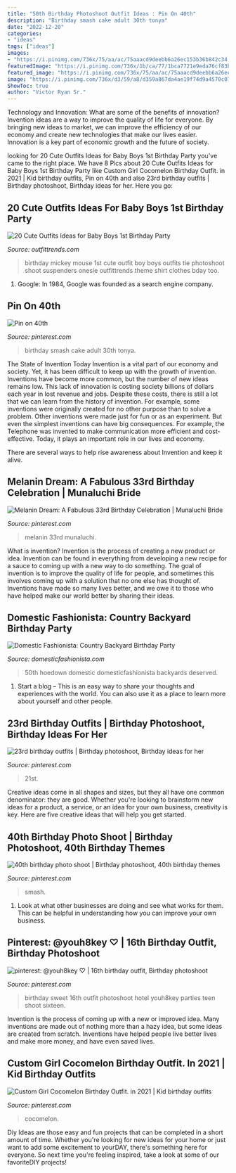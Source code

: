 ```yaml
---
title: "50th Birthday Photoshoot Outfit Ideas : Pin On 40th"
description: "Birthday smash cake adult 30th tonya"
date: "2022-12-20"
categories:
- "ideas"
tags: ["ideas"]
images:
- "https://i.pinimg.com/736x/75/aa/ac/75aaacd9deebb6a26ec153b36b842c34.jpg"
featuredImage: "https://i.pinimg.com/736x/1b/ca/77/1bca7721e9eda76cf83b8c267534fe0d.jpg"
featured_image: "https://i.pinimg.com/736x/75/aa/ac/75aaacd9deebb6a26ec153b36b842c34.jpg"
image: "https://i.pinimg.com/736x/d3/59/a8/d359a867da4ae19f74d9a4570c07538c.jpg"
ShowToc: true
author: "Victor Ryan Sr."
---
```



Technology and Innovation: What are some of the benefits of innovation?
Invention ideas are a way to improve the quality of life for everyone. By bringing new ideas to market, we can improve the efficiency of our economy and create new technologies that make our lives easier. Innovation is a key part of economic growth and the future of society.

	

		
looking for 20 Cute Outfits Ideas for Baby Boys 1st Birthday Party you've came to the right place. We have 8 Pics about 20 Cute Outfits Ideas for Baby Boys 1st Birthday Party like Custom Girl Cocomelon Birthday Outfit. in 2021 | Kid birthday outfits, Pin on 40th and also 23rd birthday outfits | Birthday photoshoot, Birthday ideas for her. Here you go:
		
    
## 20 Cute Outfits Ideas For Baby Boys 1st Birthday Party

<img loading=lazy src="https://www.outfittrends.com/wp-content/uploads/2015/05/4d305a29b50f02cc33f7af8a326a365a.jpg" onerror="this.onerror=null;this.src='https://tse1.mm.bing.net/th?id=OIP.NaDKj6VKS487HeDos6j8rQHaLH&amp;pid=15.1';" alt="20 Cute Outfits Ideas for Baby Boys 1st Birthday Party">

_Source: outfittrends.com_

>birthday mickey mouse 1st cute outfit boy boys outfits tie photoshoot shoot suspenders onesie outfittrends theme shirt clothes bday too. 

	

1. Google: In 1984, Google was founded as a search engine company.

    
## Pin On 40th

<img loading=lazy src="https://i.pinimg.com/736x/fe/cf/1d/fecf1defe7c5608c6bbd96c2f94c4626.jpg" onerror="this.onerror=null;this.src='https://tse1.mm.bing.net/th?id=OIP.A888o5LEkOJGHJN0-CgnYwHaLH&amp;pid=15.1';" alt="Pin on 40th">

_Source: pinterest.com_

>birthday smash cake adult 30th tonya. 

	

The State of Invention Today
Invention is a vital part of our economy and society. Yet, it has been difficult to keep up with the growth of invention. Inventions have become more common, but the number of new ideas remains low. This lack of innovation is costing society billions of dollars each year in lost revenue and jobs.
Despite these costs, there is still a lot that we can learn from the history of invention. For example, some inventions were originally created for no other purpose than to solve a problem. Other inventions were made just for fun or as an experiment. But even the simplest inventions can have big consequences. For example, the Telephone was invented to make communication more efficient and cost-effective. Today, it plays an important role in our lives and economy.

There are several ways to help rise awareness about Invention and keep it alive.

    
## Melanin Dream: A Fabulous 33rd Birthday Celebration | Munaluchi Bride

<img loading=lazy src="https://i.pinimg.com/736x/bf/55/66/bf5566b859e4e68826ec3ff117c55061.jpg" onerror="this.onerror=null;this.src='https://tse1.mm.bing.net/th?id=OIP.yscDWSIaJyj9teWe8VzIsAHaE8&amp;pid=15.1';" alt="Melanin Dream: A Fabulous 33rd Birthday Celebration | Munaluchi Bride">

_Source: pinterest.com_

>melanin 33rd munaluchi. 

	

What is invention?
Invention is the process of creating a new product or idea. Invention can be found in everything from developing a new recipe for a sauce to coming up with a new way to do something. The goal of invention is to improve the quality of life for people, and sometimes this involves coming up with a solution that no one else has thought of. Inventions have made so many lives better, and we owe it to those who have helped make our world better by sharing their ideas.

    
## Domestic Fashionista: Country Backyard Birthday Party

<img loading=lazy src="https://2.bp.blogspot.com/-az1vAIEr9tQ/Tl2Dx-TkHTI/AAAAAAAAI8I/PmGF5PrOJFY/s1600/country+bday-99.jpg" onerror="this.onerror=null;this.src='https://tse3.mm.bing.net/th?id=OIP.vqd8bva7xpD5jmphFOh6vQHaLE&amp;pid=15.1';" alt="Domestic Fashionista: Country Backyard Birthday Party">

_Source: domesticfashionista.com_

>50th hoedown domestic domesticfashionista backyards deserved. 

	

1. Start a blog – This is an easy way to share your thoughts and experiences with the world. You can also use it as a place to learn more about yourself and other people.

    
## 23rd Birthday Outfits | Birthday Photoshoot, Birthday Ideas For Her

<img loading=lazy src="https://i.pinimg.com/736x/75/aa/ac/75aaacd9deebb6a26ec153b36b842c34.jpg" onerror="this.onerror=null;this.src='https://tse4.mm.bing.net/th?id=OIP.QGb4_f_JYFNcT4Gwmr_xugHaIp&amp;pid=15.1';" alt="23rd birthday outfits | Birthday photoshoot, Birthday ideas for her">

_Source: pinterest.com_

>21st. 

	

Creative ideas come in all shapes and sizes, but they all have one common denominator: they are good. Whether you're looking to brainstorm new ideas for a product, a service, or an idea for your own business, creativity is key. Here are five creative ideas that will help you get started.

    
## 40th Birthday Photo Shoot | Birthday Photoshoot, 40th Birthday Themes

<img loading=lazy src="https://i.pinimg.com/736x/60/9a/6c/609a6c9dd836def96e02cb7ff7a0df61.jpg" onerror="this.onerror=null;this.src='https://tse2.mm.bing.net/th?id=OIP.RoUVT3EgNp7xSwRpDUvp0AHaLH&amp;pid=15.1';" alt="40th birthday photo shoot | Birthday photoshoot, 40th birthday themes">

_Source: pinterest.com_

>smash. 

	

1. Look at what other businesses are doing and see what works for them. This can be helpful in understanding how you can improve your own business. 

    
## Pinterest: @youh8key ♡ | 16th Birthday Outfit, Birthday Photoshoot

<img loading=lazy src="https://i.pinimg.com/736x/d3/59/a8/d359a867da4ae19f74d9a4570c07538c.jpg" onerror="this.onerror=null;this.src='https://tse1.mm.bing.net/th?id=OIP.2jHJHnjJg7_ocSw8r669nwHaJF&amp;pid=15.1';" alt="pinterest: @youh8key ♡ | 16th birthday outfit, Birthday photoshoot">

_Source: pinterest.com_

>birthday sweet 16th outfit photoshoot hotel youh8key parties teen shoot sixteen. 

	

Invention is the process of coming up with a new or improved idea. Many inventions are made out of nothing more than a hazy idea, but some ideas are created from scratch. Inventions have helped people live better lives and make more money, and have even saved lives.

    
## Custom Girl Cocomelon Birthday Outfit. In 2021 | Kid Birthday Outfits

<img loading=lazy src="https://i.pinimg.com/736x/1b/ca/77/1bca7721e9eda76cf83b8c267534fe0d.jpg" onerror="this.onerror=null;this.src='https://tse3.mm.bing.net/th?id=OIP.gIJzasS9ibyT2gRdEy7iigHaN0&amp;pid=15.1';" alt="Custom Girl Cocomelon Birthday Outfit. in 2021 | Kid birthday outfits">

_Source: pinterest.com_

>cocomelon. 

	

Diy Ideas are those easy and fun projects that can be completed in a short amount of time. Whether you're looking for new ideas for your home or just want to add some excitement to yourDAY, there's something here for everyone. So next time you're feeling inspired, take a look at some of our favoriteDIY projects!

